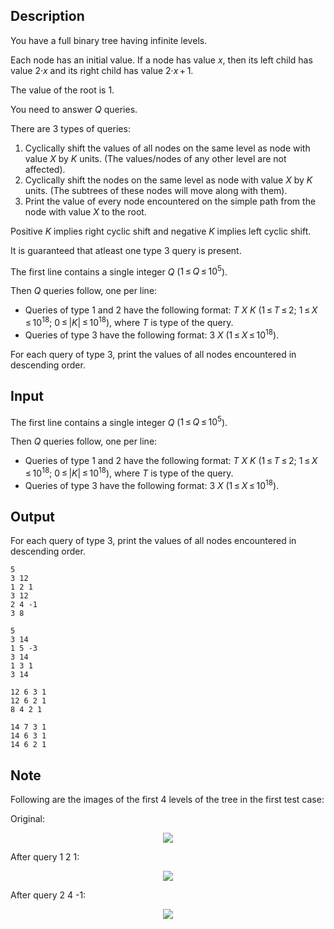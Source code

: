 ## Description

<div><p>You have a full binary tree having infinite levels.</p><p>Each node has an initial value. If a node has value <span class="tex-span"><i>x</i></span>, then its left child has value <span class="tex-span">2·<i>x</i></span> and its right child has value <span class="tex-span">2·<i>x</i> + 1</span>. </p><p>The value of the root is <span class="tex-span">1</span>. </p><p>You need to answer <span class="tex-span"><i>Q</i></span> queries. </p><p>There are <span class="tex-span">3</span> types of queries: </p><ol><li> Cyclically shift the <span class="tex-font-style-bf"><span class="tex-font-style-it">values</span></span> of all nodes on the same level as node with value <span class="tex-span"><i>X</i></span> by <span class="tex-span"><i>K</i></span> units. (The values/nodes of any other level are not affected).</li><li> Cyclically shift the <span class="tex-font-style-bf"><span class="tex-font-style-it">nodes</span></span> on the same level as node with value <span class="tex-span"><i>X</i></span> by <span class="tex-span"><i>K</i></span> units. (The subtrees of these nodes will move along with them).</li><li> Print the value of every node encountered on the simple path from the node with value <span class="tex-span"><i>X</i></span> to the root.</li></ol><p>Positive <span class="tex-span"><i>K</i></span> implies right cyclic shift and negative <span class="tex-span"><i>K</i></span> implies left cyclic shift. </p><p>It is guaranteed that atleast one type <span class="tex-span">3</span> query is present.</p></div><div class="input-specification"><p>The first line contains a single integer <span class="tex-span"><i>Q</i></span> (<span class="tex-span">1 ≤ <i>Q</i> ≤ 10<sup class="upper-index">5</sup></span>).</p><p>Then <span class="tex-span"><i>Q</i></span> queries follow, one per line: </p><ul><li> Queries of type <span class="tex-span">1</span> and <span class="tex-span">2</span> have the following format: <span class="tex-span"><i>T</i></span> <span class="tex-span"><i>X</i></span> <span class="tex-span"><i>K</i></span> (<span class="tex-span">1 ≤ <i>T</i> ≤ 2</span>; <span class="tex-span">1 ≤ <i>X</i> ≤ 10<sup class="upper-index">18</sup></span>; <span class="tex-span">0 ≤ |<i>K</i>| ≤ 10<sup class="upper-index">18</sup></span>), where <span class="tex-span"><i>T</i></span> is type of the query.</li><li> Queries of type <span class="tex-span">3</span> have the following format: <span class="tex-span">3</span> <span class="tex-span"><i>X</i></span> (<span class="tex-span">1 ≤ <i>X</i> ≤ 10<sup class="upper-index">18</sup></span>).</li></ul></div><div class="output-specification"><p>For each query of type <span class="tex-span">3</span>, print the values of all nodes encountered in descending order.</p></div>

## Input

<p>The first line contains a single integer <span class="tex-span"><i>Q</i></span> (<span class="tex-span">1 ≤ <i>Q</i> ≤ 10<sup class="upper-index">5</sup></span>).</p><p>Then <span class="tex-span"><i>Q</i></span> queries follow, one per line: </p><ul><li> Queries of type <span class="tex-span">1</span> and <span class="tex-span">2</span> have the following format: <span class="tex-span"><i>T</i></span> <span class="tex-span"><i>X</i></span> <span class="tex-span"><i>K</i></span> (<span class="tex-span">1 ≤ <i>T</i> ≤ 2</span>; <span class="tex-span">1 ≤ <i>X</i> ≤ 10<sup class="upper-index">18</sup></span>; <span class="tex-span">0 ≤ |<i>K</i>| ≤ 10<sup class="upper-index">18</sup></span>), where <span class="tex-span"><i>T</i></span> is type of the query.</li><li> Queries of type <span class="tex-span">3</span> have the following format: <span class="tex-span">3</span> <span class="tex-span"><i>X</i></span> (<span class="tex-span">1 ≤ <i>X</i> ≤ 10<sup class="upper-index">18</sup></span>).</li></ul>

## Output

<p>For each query of type <span class="tex-span">3</span>, print the values of all nodes encountered in descending order.</p>





```input1
5
3 12
1 2 1
3 12
2 4 -1
3 8

```




```input2
5
3 14
1 5 -3
3 14
1 3 1
3 14

```




```output1
12 6 3 1 
12 6 2 1 
8 4 2 1 

```




```output2
14 7 3 1 
14 6 3 1 
14 6 2 1 

```



## Note

<p>Following are the images of the first <span class="tex-span">4</span> levels of the tree in the first test case:</p><p>Original: </p><center> <img class="tex-graphics" src="file://rb3ajUQo.png" style="max-width: 100.0%;max-height: 100.0%;"> </center><p> After query <span class="tex-font-style-it">1 2 1</span>: </p><center> <img class="tex-graphics" src="file://aGnKDXvZ.png" style="max-width: 100.0%;max-height: 100.0%;"> </center><p> After query <span class="tex-font-style-it">2 4 -1</span>: </p><center> <img class="tex-graphics" src="file://1JTxeXYz.png" style="max-width: 100.0%;max-height: 100.0%;"> </center>
